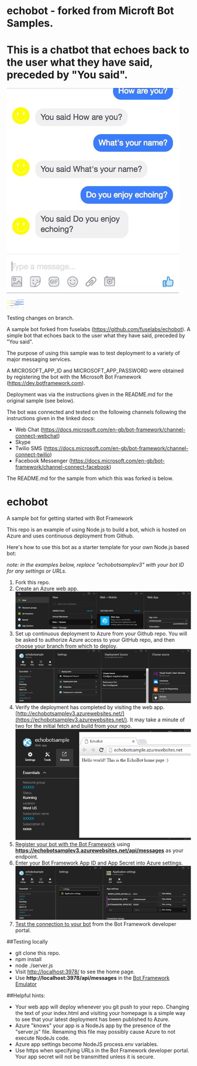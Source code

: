 # echobot - forked from Microft Bot Samples.

# This is a chatbot that echoes back to the user what they have said, preceded by "You said".

![Alt text](echoBot_screenshot.jpg?raw=true "EchoBot")

<img src = "echoBot_screenshot.jpg" width="48" height="24">

Testing changes on branch.

A sample bot forked from fuselabs (https://github.com/fuselabs/echobot). A simple bot that echoes back to the user what they have said, preceded by "You said".

The purpose of using this sample was to test deployment to a variety of major messaging services.

A MICROSOFT_APP_ID and MICROSOFT_APP_PASSWORD were obtained by registering the bot with the Microsoft Bot Framework (https://dev.botframework.com).

Deployment was via the instructions given in the README.md for the original sample (see below).

The bot was connected and tested on the following channels following the instructions given in the linked docs:

- Web Chat (https://docs.microsoft.com/en-gb/bot-framework/channel-connect-webchat)
- Skype 
- Twilio SMS (https://docs.microsoft.com/en-gb/bot-framework/channel-connect-twilio)
- Facebook Messenger (https://docs.microsoft.com/en-gb/bot-framework/channel-connect-facebook)

The README.md for the sample from which this was forked is below.

# echobot
A sample bot for getting started with Bot Framework

This repo is an example of using Node.js to build a bot, which is hosted on Azure and uses continuous deployment from Github.

Here's how to use this bot as a starter template for your own Node.js based bot:

*note: in the examples below, replace "echobotsamplev3" with your bot ID for any settings or URLs.*

1. Fork this repo.
2. Create an Azure web app.
![](images/azure-create-webapp.png?raw=true)
3. Set up continuous deployment to Azure from your Github repo. You will be asked to authorize Azure access to your GitHub repo, and then choose your branch from which to deploy.
![](images/azure-deployment.png?raw=true)
4. Verify the deployment has completed by visiting the web app. [http://echobotsamplev3.azurewebsites.net/](https://echobotsamplev3.azurewebsites.net/). It may take a minute of two for the initial fetch and build from your repo.
![](images/azure-browse.png?raw=true)
5. [Register your bot with the Bot Framework](http://docs.botframework.com/connector/getstarted/#registering-your-bot-with-the-microsoft-bot-framework) using **https://echobotsamplev3.azurewebsites.net/api/messages** as your endpoint.
6. Enter your Bot Framework App ID and App Secret into Azure settings.
![](images/azure-secrets.png?raw=true)
7. [Test the connection to your bot](http://docs.botframework.com/connector/getstarted/#testing-the-connection-to-your-bot) from the Bot Framework developer portal.

##Testing locally
* git clone this repo.
* npm install
* node ./server.js
* Visit [http://localhost:3978/](http://localhost:3978/) to see the home page.
* Use **http://localhost:3978/api/messages** in the [Bot Framework Emulator](http://docs.botframework.com/connector/tools/bot-framework-emulator/#navtitle)
   
##Helpful hints:
* Your web app will deploy whenever you git push to your repo. Changing the text of your index.html and visiting your homepage is a simple way to see that your latest deployment has been published to Azure.
* Azure "knows" your app is a NodeJs app by the presence of the "server.js" file. Renaming this file may possibly cause Azure to not execute NodeJs code.
* Azure app settings become NodeJS process.env variables.
* Use https when specifying URLs in the Bot Framework developer portal. Your app secret will not be transmitted unless it is secure.
